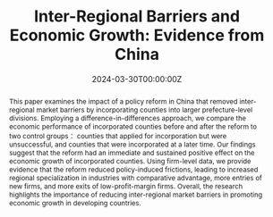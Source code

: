 ---
title: 'Inter-Regional Barriers and Economic Growth: Evidence from China'

# Authors
# If you created a profile for a user (e.g. the default `admin` user), write the username (folder name) here
# and it will be replaced with their full name and linked to their profile.
authors:
  - Yi Han, Mingqin Wu

# Author notes (optional)
author_notes:
  - 'Equal contribution'
  - 'Equal contribution'

date: '2024-03-30T00:00:00Z'
doi: ''

# Schedule page publish date (NOT publication's date).
publishDate: '2017-01-01T00:00:00Z'

# Publication type.
# Accepts a single type but formatted as a YAML list (for Hugo requirements).
# Enter a publication type from the CSL standard.

# Publication name and optional abbreviated publication name.
publication: "*Journal of Development Economics* 167 (2024): 103197"
publication_short:

abstract: This paper examines the impact of a policy reform in China that removed inter-regional market barriers by incorporating counties into larger prefecture-level divisions. Employing a difference-in-differences approach, we compare the economic performance of incorporated counties before and after the reform to two control groups： counties that applied for incorporation but were unsuccessful, and counties that were incorporated at a later time. Our findings suggest that the reform had an immediate and sustained positive effect on the economic growth of incorporated counties. Using firm-level data, we provide evidence that the reform reduced policy-induced frictions, leading to increased regional specialization in industries with comparative advantage, more entries of new firms, and more exits of low-profit-margin firms. Overall, the research highlights the importance of reducing inter-regional market barriers in promoting economic growth in developing countries.

# Summary. An optional shortened abstract.
summary: 


# Display this page in the Featured widget?
featured: false

# Custom links (uncomment lines below)
# links:
# - name: Custom Link
#   url: http://example.org

# Featured image
# To use, add an image named `featured.jpg/png` to your page's folder.
image:
  caption: 'Image credit: [**Unsplash**](https://unsplash.com/photos/pLCdAaMFLTE)'
  focal_point: ''
  preview_only: false

# Associated Projects (optional).
#   Associate this publication with one or more of your projects.
#   Simply enter your project's folder or file name without extension.
#   E.g. `internal-project` references `content/project/internal-project/index.md`.
#   Otherwise, set `projects: []`.


# Slides (optional).
#   Associate this publication with Markdown slides.
#   Simply enter your slide deck's filename without extension.
#   E.g. `slides: "example"` references `content/slides/example/index.md`.
#   Otherwise, set `slides: ""`.
---